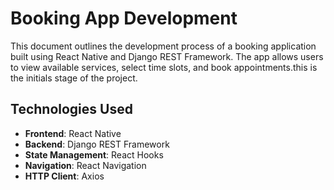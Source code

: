 # Booking App Development

This document outlines the development process of a booking application built using React Native and Django REST Framework. The app allows users to view available services, select time slots, and book appointments.this is the initials stage of the project.

## Technologies Used

- **Frontend**: React Native
- **Backend**: Django REST Framework
- **State Management**: React Hooks
- **Navigation**: React Navigation
- **HTTP Client**: Axios
